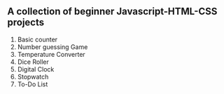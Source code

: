 ## A collection of beginner Javascript-HTML-CSS projects

1. Basic counter
2. Number guessing Game
3. Temperature Converter
4. Dice Roller
5. Digital Clock
6. Stopwatch
7. To-Do List
